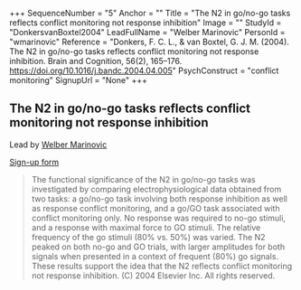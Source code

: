 +++
SequenceNumber = "5"
Anchor = ""
Title = "The N2 in go/no-go tasks reflects conflict monitoring not response inhibition"
Image = ""
StudyId = "DonkersvanBoxtel2004"
LeadFullName = "Welber Marinovic"
PersonId = "wmarinovic"
Reference = "Donkers, F. C. L., & van Boxtel, G. J. M. (2004). The N2 in go/no-go tasks reflects conflict monitoring not response inhibition. Brain and Cognition, 56(2), 165–176. https://doi.org/10.1016/j.bandc.2004.04.005"
PsychConstruct = "conflict monitoring"
SignupUrl = "None"
+++


## <a name="DonkersvanBoxtel2004"> The N2 in go/no-go tasks reflects conflict monitoring not response inhibition


Lead by [Welber Marinovic](/people/#wmarinovic)

[Sign-up form](None)


> The functional significance of the N2 in go/no-go tasks was investigated by comparing electrophysiological data obtained from two tasks: a go/no-go task involving both response inhibition as well as response conflict monitoring, and a go/GO task associated with conflict monitoring only. No response was required to no-go stimuli, and a response with maximal force to GO stimuli. The relative frequency of the go stimuli (80% vs. 50%) was varied. The N2 peaked on both no-go and GO trials, with larger amplitudes for both signals when presented in a context of frequent (80%) go signals. These results support the idea that the N2 reflects conflict monitoring not response inhibition. (C) 2004 Elsevier Inc. All rights reserved.